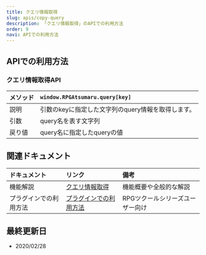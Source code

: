 ```yaml
---
title: クエリ情報取得
slug: apis/copy-query
description: 「クエリ情報取得」のAPIでの利用方法
order: 9
navi: APIでの利用方法
---
```

    
## APIでの利用方法
### クエリ情報取得API
    
メソッド |`window.RPGAtsumaru.query[key]`
:---|:---
説明|引数のkeyに指定した文字列のquery情報を取得します。
引数| query名を表す文字列
戻り値|query名に指定したqueryの値
    
## 関連ドキュメント
    
ドキュメント|リンク|備考
:---|:---|:---
機能解説|[クエリ情報取得](/copy-query)|機能概要や全般的な解説
プラグインでの利用方法|[プラグインでの利用方法](/plugins)|RPGツクールシリーズユーザー向け
    
## 最終更新日
 - 2020/02/28
